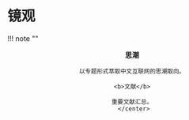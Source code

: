 # 镜观

!!! note ""
    <center><b>思潮</b>
    
    以专题形式萃取中文互联网的思潮取向。

    <b>文献</b>
    
    重要文献汇总。
     </center>
